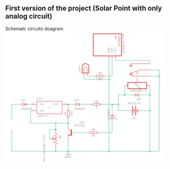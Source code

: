 ## First version of the project (Solar Point with only analog circuit)
Schematc circuito doagram
<img src="https://github.com/Grolla05/Project_SolarPoints/blob/main/Versions/SolarPoints1.0/First_version.png?raw=true">

